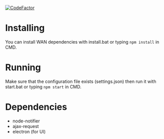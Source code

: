 [![CodeFactor](https://www.codefactor.io/repository/github/foundation-internal-oku/wan/badge)](https://www.codefactor.io/repository/github/foundation-internal-oku/wan)

# Installing
You can install WAN dependencies with install.bat or typing `npm install` in CMD.
# Running
Make sure that the configuration file exists (settings.json) then run it with start.bat or typing `npm start` in CMD.
# Dependencies
* node-notifier
* ajax-request
* electron (for UI)

